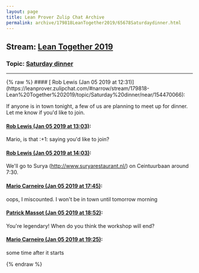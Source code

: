 ```yaml
---
layout: page
title: Lean Prover Zulip Chat Archive 
permalink: archive/179818LeanTogether2019/65678Saturdaydinner.html
---
```


## Stream: [Lean Together 2019](https://leanprover-community.github.io/archive/179818LeanTogether2019/index.html)
### Topic: [Saturday dinner](https://leanprover-community.github.io/archive/179818LeanTogether2019/65678Saturdaydinner.html)

---

<base href="https://leanprover.zulipchat.com">
{% raw %}
#### [ Rob Lewis (Jan 05 2019 at 12:31)](https://leanprover.zulipchat.com/#narrow/stream/179818-Lean%20Together%202019/topic/Saturday%20dinner/near/154470066):
<p>If anyone is in town tonight, a few of us are planning to meet up for dinner. Let me know if you'd like to join.</p>

#### [ Rob Lewis (Jan 05 2019 at 13:03)](https://leanprover.zulipchat.com/#narrow/stream/179818-Lean%20Together%202019/topic/Saturday%20dinner/near/154471006):
<p>Mario, is that <span class="emoji emoji-1f44d" title="+1">:+1:</span> saying you'd like to join?</p>

#### [ Rob Lewis (Jan 05 2019 at 14:03)](https://leanprover.zulipchat.com/#narrow/stream/179818-Lean%20Together%202019/topic/Saturday%20dinner/near/154472754):
<p>We'll go to Surya (<a href="http://www.suryarestaurant.nl/" target="_blank" title="http://www.suryarestaurant.nl/">http://www.suryarestaurant.nl/</a>) on Ceintuurbaan around 7:30.</p>

#### [ Mario Carneiro (Jan 05 2019 at 17:45)](https://leanprover.zulipchat.com/#narrow/stream/179818-Lean%20Together%202019/topic/Saturday%20dinner/near/154479375):
<p>oops, I miscounted. I won't be in town until tomorrow morning</p>

#### [ Patrick Massot (Jan 05 2019 at 18:52)](https://leanprover.zulipchat.com/#narrow/stream/179818-Lean%20Together%202019/topic/Saturday%20dinner/near/154481576):
<p>You're legendary! When do you think the workshop will end?</p>

#### [ Mario Carneiro (Jan 05 2019 at 19:25)](https://leanprover.zulipchat.com/#narrow/stream/179818-Lean%20Together%202019/topic/Saturday%20dinner/near/154482531):
<p>some time after it starts</p>


{% endraw %}
